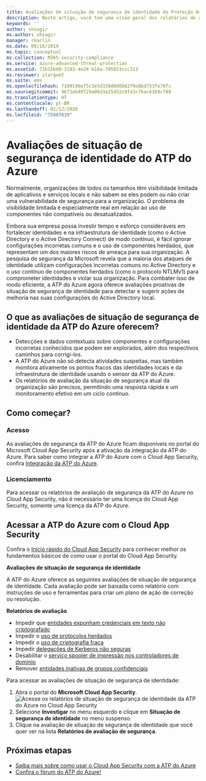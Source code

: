 ```yaml
---
title: Avaliações de situação de segurança de identidade da Proteção Avançada contra Ameaças do Azure | Microsoft Docs
description: Neste artigo, você tem uma visão geral dos relatórios de avaliação de situação de segurança de identidade da ATP do Azure.
keywords: ''
author: shsagir
ms.author: shsagir
manager: rkarlin
ms.date: 09/16/2019
ms.topic: conceptual
ms.collection: M365-security-compliance
ms.service: azure-advanced-threat-protection
ms.assetid: 71b15bd9-3183-4e24-b18a-705023ccc313
ms.reviewer: itargoet
ms.suite: ems
ms.openlocfilehash: 7109196ef5c3e5d330d0d0b82f9e8bd753fe70fc
ms.sourcegitcommit: 9673eb49729a06d3a25d52c0f43c76ac61b9cf89
ms.translationtype: HT
ms.contentlocale: pt-BR
ms.lasthandoff: 01/12/2020
ms.locfileid: "75907639"
---
```

# <a name="azure-atps-identity-security-posture-assessments"></a>Avaliações de situação de segurança de identidade do ATP do Azure
 
Normalmente, organizações de todos os tamanhos têm visibilidade limitada de aplicativos e serviços locais e não sabem se eles podem ou não criar uma vulnerabilidade de segurança para a organização. O problema de visibilidade limitada é especialmente real em relação ao uso de componentes não compatíveis ou desatualizados. 

Embora sua empresa possa investir tempo e esforço consideráveis em fortalecer identidades e na infraestrutura de identidade (como o Active Directory e o Active Directory Connect) de modo contínuo, é fácil ignorar configurações incorretas comuns e o uso de componentes herdados, que representam um dos maiores riscos de ameaça para sua organização. A pesquisa de segurança da Microsoft revela que a maioria dos ataques de identidade utilizam configurações incorretas comuns no Active Directory e o uso contínuo de componentes herdados (como o protocolo NTLMv1) para comprometer identidades e violar sua organização. Para combater isso de modo eficiente, a ATP do Azure agora oferece avaliações proativas de situação de segurança de identidade para detectar e sugerir ações de melhoria nas suas configurações do Active Directory local. 

## <a name="what-do-azure-atp-identity-security-posture-assessments-provide"></a>O que as avaliações de situação de segurança de identidade da ATP do Azure oferecem?  
- Detecções e dados contextuais sobre componentes e configurações incorretas conhecidos que podem ser explorados, além dos respectivos caminhos para corrigi-los.
- A ATP do Azure não só detecta atividades suspeitas, mas também monitora ativamente os pontos fracos das identidades locais e da infraestrutura de identidade usando o sensor da ATP do Azure. 
- Os relatórios de avaliação da situação de segurança atual da organização são precisos, permitindo uma resposta rápida e um monitoramento efetivo em um ciclo contínuo. 

## <a name="how-do-i-get-started"></a>Como começar? 

### <a name="access"></a>Acesso

As avaliações de segurança da ATP do Azure ficam disponíveis no portal do Microsoft Cloud App Security após a ativação da integração da ATP do Azure. Para saber como integrar a ATP do Azure com o Cloud App Security, confira [Integração da ATP do Azure](https://docs.microsoft.com/cloud-app-security/aatp-integration). 

### <a name="licensing"></a>Licenciamento

Para acessar os relatórios de avaliação de segurança da ATP do Azure no Cloud App Security, não é necessário ter uma licença do Cloud App Security, somente uma licença da ATP do Azure. 

## <a name="access-azure-atp-using-cloud-app-security"></a>Acessar a ATP do Azure com o Cloud App Security 

Confira o [Início rápido do Cloud App Security](https://docs.microsoft.com/cloud-app-security/getting-started-with-cloud-app-security) para conhecer melhor os fundamentos básicos de como usar o portal do Cloud App Security. 

**Avaliações de situação de segurança de identidade**

A ATP do Azure oferece as seguintes avaliações de situação de segurança de identidade. Cada avaliação pode ser baixada como relatório com instruções de uso e ferramentas para criar um plano de ação de correção ou resolução. 

**Relatórios de avaliação**
- Impedir que [entidades exponham credenciais em texto não criptografado](atp-cas-isp-clear-text.md)
- Impedir o [uso de protocolos herdados](atp-cas-isp-legacy-protocols.md)
- Impedir o [uso de criptografia fraca](atp-cas-isp-weak-cipher.md)
- Impedir [delegações de Kerberos não seguras](atp-cas-isp-unconstrained-kerberos.md)
- Desabilitar o [serviço spooler de impressão nos controladores de domínio](atp-cas-isp-print-spooler.md)
- Remover [entidades inativas de grupos confidenciais](atp-cas-isp-dormant-entities.md)

Para acessar as avaliações de situação de segurança de identidade:
1. Abra o portal do **Microsoft Cloud App Security**. 
    ![Acesse os relatórios de situação de segurança de identidade da ATP do Azure no Cloud App Security](media/atp-cas-isp-report-1.png)
1. Selecione **Investigar** no menu esquerdo e clique em **Situação de segurança de identidade** no menu suspenso. 
1. Clique na avaliação de situação de segurança de identidade que você quer ver na lista **Relatórios de avaliação de segurança**.  


## <a name="next-steps"></a>Próximas etapas
- [Saiba mais sobre como usar o Cloud App Security com a ATP do Azure](atp-activities-filtering-mcas.md)
- [Confira o fórum do ATP do Azure!](https://aka.ms/azureatpcommunity)

